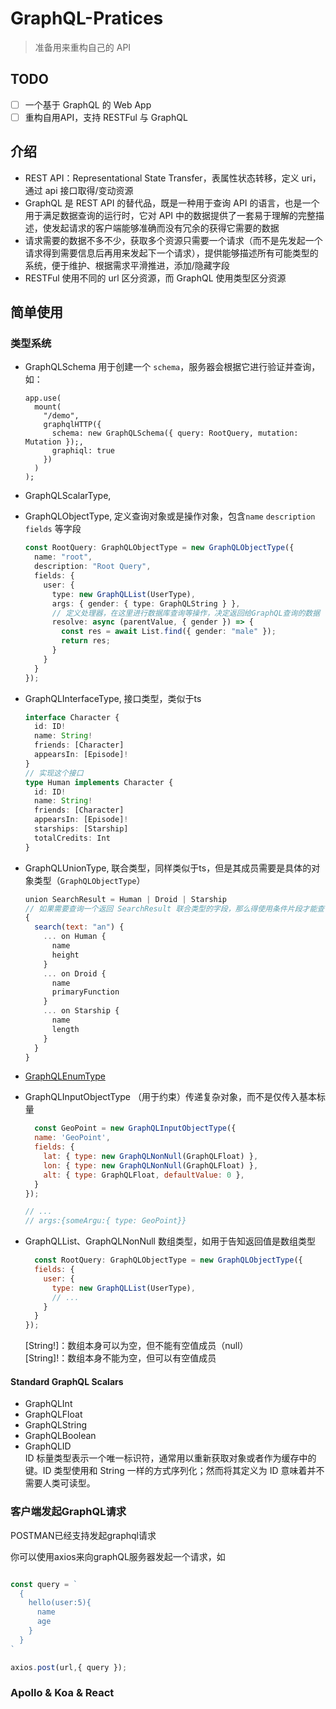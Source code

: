 # GraphQL-Pratices

> 准备用来重构自己的 API

## TODO

- [ ] 一个基于 GraphQL 的 Web App
- [ ] 重构自用API，支持 RESTFul 与 GraphQL

## 介绍

- REST API：Representational State Transfer，表属性状态转移，定义 uri，通过 api 接口取得/变动资源
- GraphQL 是 REST API 的替代品，既是一种用于查询 API 的语言，也是一个用于满足数据查询的运行时，它对 API 中的数据提供了一套易于理解的完整描述，使发起请求的客户端能够准确而没有冗余的获得它需要的数据
- 请求需要的数据不多不少，获取多个资源只需要一个请求（而不是先发起一个请求得到需要信息后再用来发起下一个请求），提供能够描述所有可能类型的系统，便于维护、根据需求平滑推进，添加/隐藏字段
- RESTFul 使用不同的 url 区分资源，而 GraphQL 使用类型区分资源

## 简单使用

### 类型系统

- GraphQLSchema
  用于创建一个 `schema`，服务器会根据它进行验证并查询，如：

  ```typescipt
  app.use(
    mount(
      "/demo",
      graphqlHTTP({
        schema: new GraphQLSchema({ query: RootQuery, mutation: Mutation });,
        graphiql: true
      })
    )
  );
  ```

- GraphQLScalarType,
  
- GraphQLObjectType,
  定义查询对象或是操作对象，包含`name` `description` `fields` 等字段

  ```typescript
  const RootQuery: GraphQLObjectType = new GraphQLObjectType({
    name: "root",
    description: "Root Query",
    fields: {
      user: {
        type: new GraphQLList(UserType),
        args: { gender: { type: GraphQLString } },
        // 定义处理器，在这里进行数据库查询等操作，决定返回给GraphQL查询的数据
        resolve: async (parentValue, { gender }) => {
          const res = await List.find({ gender: "male" });
          return res;
        }
      }
    }
  });
  ```

- GraphQLInterfaceType,
  接口类型，类似于ts

  ```typescript
  interface Character {
    id: ID!
    name: String!
    friends: [Character]
    appearsIn: [Episode]!
  }
  // 实现这个接口
  type Human implements Character {
    id: ID!
    name: String!
    friends: [Character]
    appearsIn: [Episode]!
    starships: [Starship]
    totalCredits: Int
  }
  ```

- GraphQLUnionType,
  联合类型，同样类似于ts，但是其成员需要是具体的对象类型（`GraphQLObjectType`）

  ```javascript
  union SearchResult = Human | Droid | Starship
  // 如果需要查询一个返回 SearchResult 联合类型的字段，那么得使用条件片段才能查询任意字段。
  {
    search(text: "an") {
      ... on Human {
        name
        height
      }
      ... on Droid {
        name
        primaryFunction
      }
      ... on Starship {
        name
        length
      }
    }
  }
  ```

- [GraphQLEnumType](https://graphql.org.cn/learn/schema-enumeration-types.html)
- GraphQLInputObjectType
  （用于约束）传递复杂对象，而不是仅传入基本标量
  
  ```javascript
    const GeoPoint = new GraphQLInputObjectType({
    name: 'GeoPoint',
    fields: {
      lat: { type: new GraphQLNonNull(GraphQLFloat) },
      lon: { type: new GraphQLNonNull(GraphQLFloat) },
      alt: { type: GraphQLFloat, defaultValue: 0 },
    }
  });

  // ...
  // args:{someArgu:{ type: GeoPoint}}
  ```

- GraphQLList、GraphQLNonNull
  数组类型，如用于告知返回值是数组类型

  ```javascript
    const RootQuery: GraphQLObjectType = new GraphQLObjectType({
    fields: {
      user: {
        type: new GraphQLList(UserType),
        // ...
      }
    }
  });
  ```

  [String!]：数组本身可以为空，但不能有空值成员（null）  
  [String]!：数组本身不能为空，但可以有空值成员

#### Standard GraphQL Scalars

- GraphQLInt
- GraphQLFloat
- GraphQLString
- GraphQLBoolean
- GraphQLID  
  ID 标量类型表示一个唯一标识符，通常用以重新获取对象或者作为缓存中的键。ID 类型使用和 String 一样的方式序列化；然而将其定义为 ID 意味着并不需要人类可读型。

### 客户端发起GraphQL请求

POSTMAN已经支持发起graphql请求

你可以使用axios来向graphQL服务器发起一个请求，如

```javascript

const query = `
  {
    hello(user:5){
      name
      age
    }
  }
`

axios.post(url,{ query });
```

### Apollo & Koa & React
